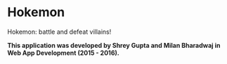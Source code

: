 Hokemon
==========

Hokemon: battle and defeat villains!

**This application was developed by Shrey Gupta and Milan Bharadwaj in Web App Development (2015 - 2016).**
